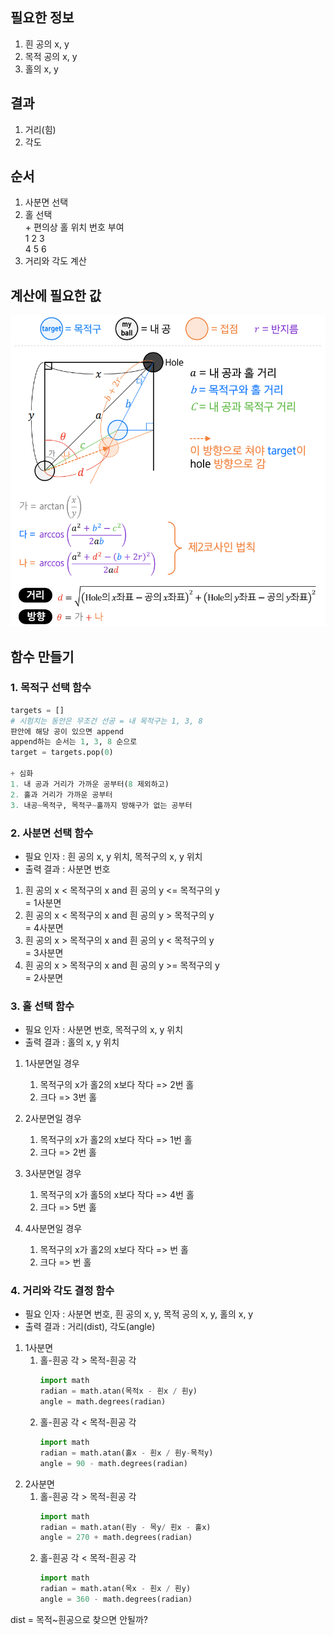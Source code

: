 ## 필요한 정보
1. 흰 공의 x, y
2. 목적 공의 x, y
3. 홀의 x, y

## 결과
1. 거리(힘)
2. 각도

## 순서
1. 사분면 선택
2. 홀 선택  
  \+ 편의상 홀 위치 번호 부여  
   1 2 3  
   4 5 6
3. 거리와 각도 계산

## 계산에 필요한 값
![삼각함수](삼각함수.png)

## 함수 만들기
### 1. 목적구 선택 함수
```python
targets = []
# 시험치는 동안은 무조건 선공 = 내 목적구는 1, 3, 8
판안에 해당 공이 있으면 append
append하는 순서는 1, 3, 8 순으로
target = targets.pop(0)

+ 심화
1. 내 공과 거리가 가까운 공부터(8 제외하고)
2. 홀과 거리가 가까운 공부터
3. 내공~목적구, 목적구~홀까지 방해구가 없는 공부터
```
### 2. 사분면 선택 함수
- 필요 인자 : 흰 공의 x, y 위치, 목적구의 x, y 위치
- 출력 결과 : 사분면 번호
  
1. 흰 공의 x < 목적구의 x and 흰 공의 y <= 목적구의 y  
   = 1사분면
2. 흰 공의 x < 목적구의 x and 흰 공의 y > 목적구의 y  
   = 4사분면
3. 흰 공의 x > 목적구의 x and 흰 공의 y < 목적구의 y  
   = 3사분면
4. 흰 공의 x > 목적구의 x and 흰 공의 y >= 목적구의 y  
   = 2사분면
   
### 3. 홀 선택 함수
- 필요 인자 : 사분면 번호, 목적구의 x, y 위치
- 출력 결과 : 홀의 x, y 위치

1. 1사분면일 경우
   1. 목적구의 x가 홀2의 x보다 작다 => 2번 홀
   2. 크다 => 3번 홀

2. 2사분면일 경우
   1. 목적구의 x가 홀2의 x보다 작다 => 1번 홀
   2. 크다 => 2번 홀

3. 3사분면일 경우
   1. 목적구의 x가 홀5의 x보다 작다 => 4번 홀
   2. 크다 => 5번 홀

4. 4사분면일 경우
   1. 목적구의 x가 홀2의 x보다 작다 => 번 홀
   2. 크다 => 번 홀

### 4. 거리와 각도 결정 함수
- 필요 인자 : 사분면 번호, 흰 공의 x, y, 목적 공의 x, y, 홀의 x, y
- 출력 결과 : 거리(dist), 각도(angle)
1. 1사분면
   1. 홀-흰공 각 > 목적-흰공 각
      ```python
      import math
      radian = math.atan(목적x - 흰x / 흰y)
      angle = math.degrees(radian)
      ```
   2. 홀-흰공 각 < 목적-흰공 각
      ```python
      import math
      radian = math.atan(홀x - 흰x / 흰y-목적y)
      angle = 90 - math.degrees(radian)
      ```
2. 2사분면
   1. 홀-흰공 각 > 목적-흰공 각
       ```python
      import math
      radian = math.atan(흰y - 목y/ 흰x - 홀x)
      angle = 270 + math.degrees(radian)
      ```
   2. 홀-흰공 각 < 목적-흰공 각
       ```python
      import math
      radian = math.atan(목x - 흰x / 흰y)
      angle = 360 - math.degrees(radian)
      ```

dist = 목적~흰공으로 찾으면 안될까?